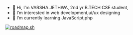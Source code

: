 - 👋 Hi, I’m VARSHA JETHWA, 2nd yr B.TECH CSE student,
- 👀 I’m interested in web development,ui/ux designing
- 🌱 I’m currently learning JavaScript,php

[![roadmap.sh](https://api.roadmap.sh/v1-badge/wide/64e0b751ced78d29352b6905?variant=dark&roadmaps=backend%2Cpython)](https://roadmap.sh)

<!---
vjethwa2005/vjethwa2005 is a ✨ special ✨ repository because its `README.md` (this file) appears on your GitHub profile.
You can click the Preview link to take a look at your changes.
--->
